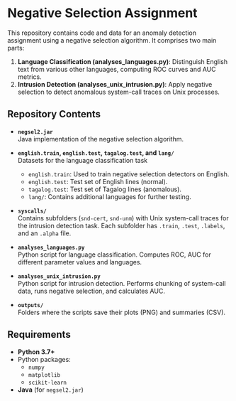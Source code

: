 # Negative Selection Assignment

This repository contains code and data for an anomaly detection assignment using a negative selection algorithm. It comprises two main parts:

1. **Language Classification (analyses_languages.py)**: Distinguish English text from various other languages, computing ROC curves and AUC metrics.
2. **Intrusion Detection (analyses_unix_intrusion.py)**: Apply negative selection to detect anomalous system-call traces on Unix processes.

## Repository Contents

- **`negsel2.jar`**  
  Java implementation of the negative selection algorithm.

- **`english.train`, `english.test`, `tagalog.test`, and `lang/`**  
  Datasets for the language classification task  
  - `english.train`: Used to train negative selection detectors on English.  
  - `english.test`: Test set of English lines (normal).  
  - `tagalog.test`: Test set of Tagalog lines (anomalous).  
  - `lang/`: Contains additional languages for further testing.

- **`syscalls/`**  
  Contains subfolders (`snd-cert`, `snd-unm`) with Unix system-call traces for the intrusion detection task. Each subfolder has `.train`, `.test`, `.labels`, and an `.alpha` file.

- **`analyses_languages.py`**  
  Python script for language classification. Computes ROC, AUC for different parameter values and languages.

- **`analyses_unix_intrusion.py`**  
  Python script for intrusion detection. Performs chunking of system-call data, runs negative selection, and calculates AUC.

- **`outputs/`**  
  Folders where the scripts save their plots (PNG) and summaries (CSV). 


## Requirements

- **Python 3.7+**
- Python packages:
  - `numpy`
  - `matplotlib`
  - `scikit-learn`
- **Java** (for `negsel2.jar`)

